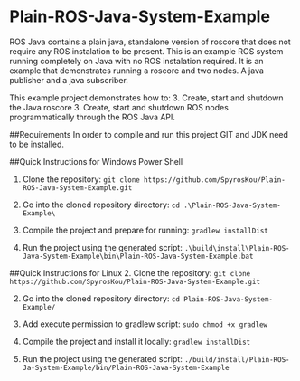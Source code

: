 # Plain-ROS-Java-System-Example

ROS Java contains a plain java, standalone version of roscore that does not require any ROS instalation to be present.
This is an example ROS system running completely on Java with no ROS instalation required.
It is an example that demonstrates running a roscore  and two nodes.
A java publisher and a java subscriber.

This example project demonstrates how to:
3. Create, start and shutdown the Java roscore 
3. Create, start and shutdown ROS nodes programmatically through the ROS Java API.

##Requirements
In order to compile and run this project GIT and JDK need to be installed.

##Quick Instructions for Windows Power Shell
1. Clone the repository:
`git clone https://github.com/SpyrosKou/Plain-ROS-Java-System-Example.git`

1. Go into the cloned repository directory:
`cd .\Plain-ROS-Java-System-Example\`

1. Compile the project and prepare for running:
`gradlew installDist`

1. Run the project using the generated script:
`.\build\install\Plain-ROS-Java-System-Example\bin\Plain-ROS-Java-System-Example.bat`

##Quick Instructions for Linux
2. Clone the repository:
`git clone https://github.com/SpyrosKou/Plain-ROS-Java-System-Example.git`

2. Go into the cloned repository directory:
`cd Plain-ROS-Java-System-Example/`

2. Add execute permission to gradlew script:
`sudo chmod +x gradlew`

2. Compile the project and install it locally:
`gradlew installDist`

2. Run the project using the generated script:
`./build/install/Plain-ROS-Ja-System-Example/bin/Plain-ROS-Java-System-Example`

 